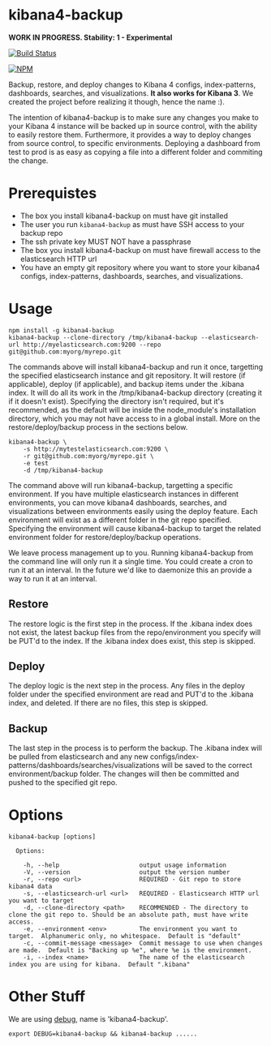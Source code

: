 kibana4-backup
==============

**WORK IN PROGRESS.  Stability: 1 - Experimental**

[![Build Status](https://api.travis-ci.org/godaddy/kibana4-backup.png)](https://travis-ci.org/godaddy/kibana4-backup)

[![NPM](https://nodei.co/npm/kibana4-backup.png?downloads=true&downloadRank=true&stars=true)](https://nodei.co/npm/kibana4-backup/)

Backup, restore, and deploy changes to Kibana 4 configs, index-patterns, dashboards, searches, and visualizations.  **It also works for Kibana 3**.  We created the project before realizing it though, hence the name :).

The intention of kibana4-backup is to make sure any changes you make to your Kibana 4 instance will be backed up in source control, with the ability to easily restore them.  Furthermore, it provides a way to deploy changes from source control, to specific environments.  Deploying a dashboard from test to prod is as easy as copying a file into a different folder and commiting the change.

# Prerequistes

* The box you install kibana4-backup on must have git installed
* The user you run `kibana4-backup` as must have SSH access to your backup repo
* The ssh private key MUST NOT have a passphrase
* The box you install kibana4-backup on must have firewall access to the elasticsearch HTTP url
* You have an empty git repository where you want to store your kibana4 configs, index-patterns, dashboards, searches, and visualizations.

# Usage

```
npm install -g kibana4-backup
kibana4-backup --clone-directory /tmp/kibana4-backup --elasticsearch-url http://myelasticsearch.com:9200 --repo git@github.com:myorg/myrepo.git
```

The commands above will install kibana4-backup and run it once, targetting the specified elasticsearch instance and git repository.  It will restore (if applicable), deploy (if applicable), and backup items under the .kibana index.  It will do all its work in the /tmp/kibana4-backup directory (creating it if it doesn't exist).  Specifying the directory isn't required, but it's recommended, as the default will be inside the node_module's installation directory, which you may not have access to in a global install.  More on the restore/deploy/backup process in the sections below.

```
kibana4-backup \
    -s http://mytestelasticsearch.com:9200 \
    -r git@github.com:myorg/myrepo.git \
    -e test
    -d /tmp/kibana4-backup
```

The command above will run kibana4-backup, targetting a specific environment.  If you have multiple elasticsearch instances in different environments, you can move kibana4 dashboards, searches, and visualizations between environments easily using the deploy feature.  Each environment will exist as a different folder in the git repo specified.  Specifying the environment will cause kibana4-backup to target the related environment folder for restore/deploy/backup operations.

We leave process management up to you.  Running kibana4-backup from the command line will only run it a single time.  You could create a cron to run it at an interval.  In the future we'd like to daemonize this an provide a way to run it at an interval.

## Restore

The restore logic is the first step in the process.  If the .kibana index does not exist, the latest backup files from the repo/environment you specify will be PUT'd to the index.  If the .kibana index does exist, this step is skipped.

## Deploy

The deploy logic is the next step in the process.  Any files in the deploy folder under the specified environment are read and PUT'd to the .kibana index, and deleted.  If there are no files, this step is skipped.

## Backup

The last step in the process is to perform the backup. The .kibana index will be pulled from elasticsearch and any new configs/index-patterns/dashboards/searches/visualizations will be saved to the correct environment/backup folder.  The changes will then be committed and pushed to the specified git repo.

# Options

```
kibana4-backup [options]

  Options:

    -h, --help                      output usage information
    -V, --version                   output the version number
    -r, --repo <url>                REQUIRED - Git repo to store kibana4 data
    -s, --elasticsearch-url <url>   REQUIRED - Elasticsearch HTTP url you want to target
    -d, --clone-directory <path>    RECOMMENDED - The directory to clone the git repo to. Should be an absolute path, must have write access.
    -e, --environment <env>         The environment you want to target.  Alphanumeric only, no whitespace.  Default is "default"
    -c, --commit-message <message>  Commit message to use when changes are made.  Default is "Backing up %e", where %e is the environment.
    -i, --index <name>              The name of the elasticsearch index you are using for kibana.  Default ".kibana"
```

# Other Stuff

We are using [debug](https://github.com/visionmedia/debug), name is 'kibana4-backup'.

```
export DEBUG=kibana4-backup && kibana4-backup ......
```
